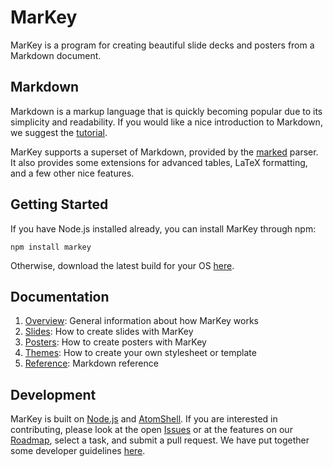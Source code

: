 # MarKey

MarKey is a program for creating beautiful slide decks and posters from a Markdown document.

## Markdown

Markdown is a markup language that is quickly becoming popular due to its simplicity and readability. If you would like a nice introduction to Markdown, we suggest the [tutorial](http://markey.info/tutorial).

MarKey supports a superset of Markdown, provided by the [marked](https://github.com/chjj/marked) parser. It also provides some extensions for advanced tables, LaTeX formatting, and a few other nice features.

## Getting Started

If you have Node.js installed already, you can install MarKey through npm:

    npm install markey

Otherwise, download the latest build for your OS [here](builds).

## Documentation

1. [Overview](overview): General information about how MarKey works
2. [Slides](slides): How to create slides with MarKey
3. [Posters](posters): How to create posters with MarKey
4. [Themes](themes): How to create your own stylesheet or template
5. [Reference](reference): Markdown reference

## Development

MarKey is built on [Node.js]() and [AtomShell](). If you are interested in contributing, please look at the open [Issues]() or at the features on our [Roadmap](), select a task, and submit a pull request. We have put together some developer guidelines [here]().